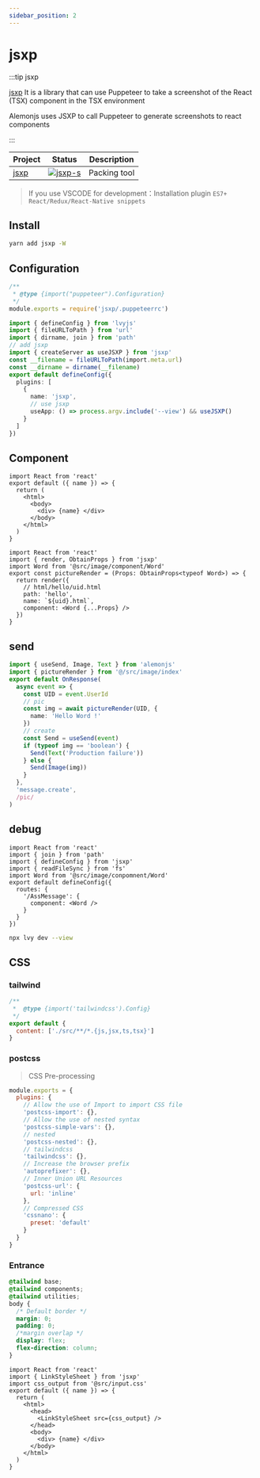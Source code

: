 ```yaml
---
sidebar_position: 2
---
```


# jsxp

:::tip jsxp

[jsxp](https://github.com/lemonade-lab/lvyjs/tree/main/packages/jsxp) It is a library that can use Puppeteer to take a screenshot of the React (TSX) component in the TSX environment

Alemonjs uses JSXP to call Puppeteer to generate screenshots to react components

:::

| Project | Status              | Description  |
| ------- | ------------------- | ------------ |
| [jsxp]  | [![jsxp-s]][jsxp-p] | Packing tool |

[jsxp]: https://github.com/lvyjs/core/tree/main/packages/jsxp
[jsxp-s]: https://img.shields.io/npm/v/jsxp.svg
[jsxp-p]: https://www.npmjs.com/package/jsxp

> If you use VSCODE for development：Installation plugin `ES7+ React/Redux/React-Native snippets`

## Install

```sh
yarn add jsxp -W
```

## Configuration

```js title=".puppeteerrc.cjs"
/**
 * @type {import("puppeteer").Configuration}
 */
module.exports = require('jsxp/.puppeteerrc')
```

```ts title="lvy.config.ts"
import { defineConfig } from 'lvyjs'
import { fileURLToPath } from 'url'
import { dirname, join } from 'path'
// add jsxp
import { createServer as useJSXP } from 'jsxp'
const __filename = fileURLToPath(import.meta.url)
const __dirname = dirname(__filename)
export default defineConfig({
  plugins: [
    {
      name: 'jsxp',
      // use jsxp
      useApp: () => process.argv.include('--view') && useJSXP()
    }
  ]
})
```

## Component

```tsx title="@src/image/component/Word.tsx"
import React from 'react'
export default ({ name }) => {
  return (
    <html>
      <body>
        <div> {name} </div>
      </body>
    </html>
  )
}
```

```tsx title="@src/image/index.tsx"
import React from 'react'
import { render, ObtainProps } from 'jsxp'
import Word from '@src/image/component/Word'
export const pictureRender = (Props: ObtainProps<typeof Word>) => {
  return render({
    // html/hello/uid.html
    path: 'hello',
    name: `${uid}.html`,
    component: <Word {...Props} />
  })
}
```

## send

```ts title="@src/apps/word/res.ts"
import { useSend, Image, Text } from 'alemonjs'
import { pictureRender } from '@/src/image/index'
export default OnResponse(
  async event => {
    const UID = event.UserId
    // pic
    const img = await pictureRender(UID, {
      name: 'Hello Word !'
    })
    // create
    const Send = useSend(event)
    if (typeof img == 'boolean') {
      Send(Text('Production failure'))
    } else {
      Send(Image(img))
    }
  },
  'message.create',
  /pic/
)
```

## debug

```tsx title="jsxp.config.tsx"
import React from 'react'
import { join } from 'path'
import { defineConfig } from 'jsxp'
import { readFileSync } from 'fs'
import Word from '@src/image/conpomnent/Word'
export default defineConfig({
  routes: {
    '/AssMessage': {
      component: <Word />
    }
  }
})
```

```sh title="lvy start up"
npx lvy dev --view
```

## CSS

### tailwind

```js title="tailwind.config.js"
/**
 *  @type {import('tailwindcss').Config}
 */
export default {
  content: ['./src/**/*.{js,jsx,ts,tsx}']
}
```

### postcss

> CSS Pre-processing

```js title="postcss.config.cjs"
module.exports = {
  plugins: {
    // Allow the use of Import to import CSS file
    'postcss-import': {},
    // Allow the use of nested syntax
    'postcss-simple-vars': {},
    // nested
    'postcss-nested': {},
    // tailwindcss
    'tailwindcss': {},
    // Increase the browser prefix
    'autoprefixer': {},
    // Inner Union URL Resources
    'postcss-url': {
      url: 'inline'
    },
    // Compressed CSS
    'cssnano': {
      preset: 'default'
    }
  }
}
```

### Entrance

```css title="@src/input.css"
@tailwind base;
@tailwind components;
@tailwind utilities;
body {
  /* Default border */
  margin: 0;
  padding: 0;
  /*margin overlap */
  display: flex;
  flex-direction: column;
}
```

```tsx title="@src/image/component/Word.tsx"
import React from 'react'
import { LinkStyleSheet } from 'jsxp'
import css_output from '@src/input.css'
export default ({ name }) => {
  return (
    <html>
      <head>
        <LinkStyleSheet src={css_output} />
      </head>
      <body>
        <div> {name} </div>
      </body>
    </html>
  )
}
```
